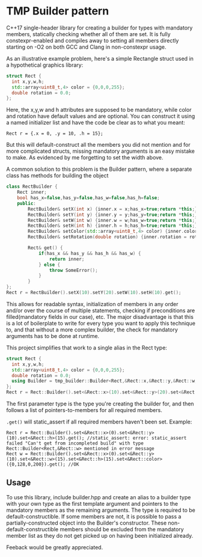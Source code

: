 # TMP Builder pattern
C++17 single-header library for creating a builder for types with mandatory members, statically checking whether all of them are set.
It is fully constexpr-enabled and compiles away to setting all members directly starting on -O2 on both GCC and Clang in non-constexpr usage.

As an illustrative example problem, here's a simple Rectangle struct used in a hypothetical graphics library:
```cpp
struct Rect {
  int x,y,w,h;
  std::array<uint8_t,4> color = {0,0,0,255};
  double rotation = 0.0;
};
```
Here, the x,y,w and h attributes are supposed to be mandatory, while color and rotation have default values and are optional.
You can construct it using a named initializer list and have the code be clear as to what you meant:
```
Rect r = {.x = 0, .y = 10, .h = 15};
```
But this will default-construct all the members you did not mention and for more complicated structs, missing mandatory arguments is an easy mistake to make. As evidenced by me forgetting to set the width above.

A common solution to this problem is the Builder pattern, where a separate class has methods for building the object
```cpp
class RectBuilder {
    Rect inner;
    bool has_x=false,has_y=false,has_w=false,has_h=false;
    public:
        RectBuilder& setX(int x) {inner.x = x;has_x=true;return *this;}
        RectBuilder& setY(int y) {inner.y = y;has_y=true;return *this;}
        RectBuilder& setW(int w) {inner.w = w;has_w=true;return *this;}
        RectBuilder& setH(int h) {inner.h = h;has_h=true;return *this;}
        RectBuilder& setColor(std::array<uint8_t,4> color) {inner.color = color;return *this;}
        RectBuilder& setRotation(double rotation) {inner.rotation = rotation;return *this;}

        Rect& get() {
            if(has_x && has_y && has_h && has_w) {
                return inner;
            } else {
                throw SomeError();
            }
        }
};
Rect r = RectBuilder().setX(10).setY(20).setW(10).setH(10).get();
```
This allows for readable syntax, initialization of members in any order and/or over the course of multiple statements, checking if preconditions are filled(mandatory fields in our case), etc. The major disadvantage is that this is a lot of boilerplate to write for every type you want to apply this technique to, and that without a more complex builder, the check for mandatory arguments has to be done at runtime.

This project simplifies that work to a single alias in the Rect type:
```cpp
struct Rect {
  int x,y,w,h;
  std::array<uint8_t,4> color = {0,0,0,255};
  double rotation = 0.0;
  using Builder = tmp_builder::Builder<Rect,&Rect::x,&Rect::y,&Rect::w,&Rect::h>;
};
Rect r = Rect::Builder().set<&Rect::x>(10).set<&Rect::y>(20).set<&Rect::w>(10).set<&Rect::h>(10).get();
```
The first parameter type is the type you're creating the builder for, and then follows a list of pointers-to-members for all required members.

`.get()` will static_assert if all required members haven't been set.
Example:
```
Rect r = Rect::Builder().set<&Rect::x>(0).set<&Rect::y>(10).set<&Rect::h>(15).get(); //static_assert: error: static_assert failed "Can't get from incompleted build" with type Rect::Builder<Rect,&Rect::w> mentioned in error message
Rect w = Rect::Builder().set<&Rect::x>(0).set<&Rect::y>(10).set<&Rect::w>(15).set<&Rect::h>(15).set<&Rect::color>({0,128,0,200}).get(); //OK
```

## Usage

To use this library, include builder.hpp and create an alias to a builder type with your own type as the first template argument and pointers to the mandatory members as the remaining arguments.
The type is required to be default-constructible. If some members are not, it is possible to pass a partially-constructed object into the Builder's constructor. These non-default-constructible members should be excluded from the mandatory member list as they do not get picked up on having been initialized already.

Feeback would be greatly appreciated.
